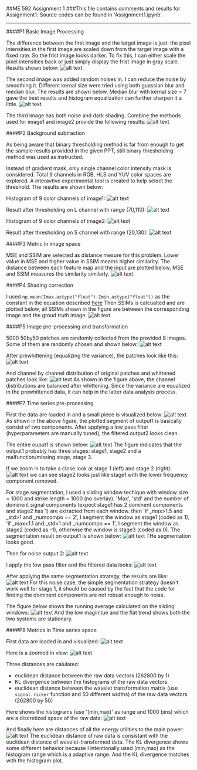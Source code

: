 ##ME 592 Assignment 1
###This file contains comments and results for Assignment1. Source codes can be found in 'Assignment1.ipynb'.

---

[//]: # (Image References)
[P1_1]: ./output_images/P1_1.png
[P1_2]: ./output_images/P1_2.png
[P1_3]: ./output_images/P1_3.png
[P2_1_hist]: ./output_images/P2_1_hist.png
[P2_2_hist]: ./output_images/P2_2_hist.png
[P2_2_s_20_130]: ./output_images/P2_2_s_20_130.png
[P2_1_l_70_110]: ./output_images/P2_1_l_70_110.png
[P3]: ./output_images/P3.png
[P4_scale_100]: ./output_images/P4_scale_100.png
[P4_scale_200]: ./output_images/P4_scale_200.png
[P4_scale_mean]: ./output_images/P4_scale_mean.png
[P5_channel_histograms]: ./output_images/P5_channel_histograms.png
[P5_pathes_white]: ./output_images/P5_pathes_white.png
[P5_pathes]: ./output_images/P5_pathes.png
[P7_output1_segmentation]: ./output_images/P7_output1_segmentation.png
[P7_output1_zoom]: ./output_images/P7_output1_zoom.png
[P7_output1]: ./output_images/P7_output1.png
[P7_output2_filtered_segmentation]: ./output_images/P7_output2_filtered_segmentation.png
[P7_output2_filtered]: ./output_images/P7_output2_filtered.png
[P7_output2]: ./output_images/P7_output2.png
[P7_running_average]: ./output_images/P7_running_average.png
[P7_signals]: ./output_images/P7_signals.png
[P8_data_histogram]: ./output_images/P8_data_histogram.png
[P8_data_visualize_zoom]: ./output_images/P8_data_visualize_zoom.png
[P8_data_visualize]: ./output_images/P8_data_visualize.png
[P8_distances]: ./output_images/P8_distances.png

####P1 Basic Image Processing

The difference between the first image and the target image is just: the pixel intensities in the first image are scaled down from the target image with a fixed rate. So the frist image looks darker. To fix this, I can either scale the pixel intensities back or just simply display the frist image in gray scale. Results shown below:
![alt text][P1_1]

The second image was added random noises in. I can reduce the noise by smoothing it. Different kernal size were tried using both guassian blur and median blur. The results are shown below. Median blur with kernal size = 7 gave the best results and histogram equalization can further sharpen it a little.
![alt text][P1_2]

The third image has both noise and dark shading. Combine the methods used for image1 and image2 provide the following results:
![alt text][P1_3]

####P2 Background subtraction

As being aware that binary thresholding method is far from enough to get the sample results provided in the given PPT, still binary thresholding method was used as instructed.

Instead of gradient mask, only single channel color intensity mask is considered. Total 9 channels in RGB, HLS and YUV color spaces are explored. A interavtive experimental tool is created to help select the threshold. The results are shown below:

Histogram of 9 color channels of image1:
![alt text][P2_1_hist]

Result after thresholding on L channel with range (70,110):
![alt text][P2_1_l_70_110]

Histogram of 9 color channels of image2:
![alt text][P2_2_hist]

Result after thresholding on S channel with range (20,130):
![alt text][P2_2_s_20_130]

####P3 Metric in image space

MSE and SSIM are selected as distance mesure for this problem. Lower value in MSE and higher value in SSIM meams higher similarity. The distance between each feature map and the input are plotted below, MSE and SSIM measures the similarity similarly.
![alt text][P3]

####P4 Shading correction

I used `np.mean(Imax.astype("float")-Imin.astype("float"))` as the constant in the equation described [here](http://www.mif.vu.lt/atpazinimas/dip/FIP/fip-Shading-2.html)
Then SSIMs is calcualted and are plotted below, all SSIMs shown in the figure are between the corresponding image and the groud truth image:
![alt text][P4_scale_mean]

####P5 Image pre-processing and transformation

5000 50by50 patches are randomly collected from the provided 8 images. Some of them are randomly chosen and shown below:
![alt text][P5_pathes]

After prewhittening (equalizing the variance), the patches look like this:
![alt text][P5_pathes_white]

And channel by channel distribution of original patches and whittened patches look like:
![alt text][P5_channel_histograms]
As shown in the figure above, the channel distributions are balanced after whittening. Since the variance are equalized in the prewhittened data, it can help in the latter data analysis process.

####P7 Time series pre-processing

First the data are loaded in and a small piece is visualized below:
![alt text][P7_signals]
As shown in the above figure, the plotted segment of output1 is basically consist of two components. After applying a low pass filter (hyperparameters are manually tuned), the filtered output2 looks clean.

The entire ouput1 is shown below:
![alt text][P7_output1]
The figure indicates that the output1 probably has three stages: stage1, stage2 and a malfunction/missing stage, stage 3.

If we zoom in to take a close look at stage 1 (left) and stage 2 (right):
![alt text][P7_output1_zoom]
we can see stage2 looks just like stage1 with the lower frequency component removed.

For stage segmentation, I used a sliding window techique with window size = 1000 and strike length = 1000 (no overlay). 'Max', 'std' and the number of dominent signal components (expect stage1 has 2 dominent components and stage2 has 1) are extracted from each window. then 'if _max>1.5 and _std>1 and _numcompo == 2', I segment the window as stage1 (coded as 1), 'if _max<1.1 and _std<1 and _numcompo == 1', I segment the window as stage2 (coded as -1), otherwise the window is stage3 (coded as 0). The segmentation result on output1 is shown below: 
![alt text][P7_output1_segmentation]
THe segmentation looks good.

Then for noise output 2:
![alt text][P7_output2]

I apply the low pass filter and the filtered data looks:
![alt text][P7_output2_filtered]

After applying the same segmentation strategy, the results are like:
![alt text][P7_output2_filtered_segmentation]
For this noise case, the simple segmentation strategy doesn't work well for stage 1, it should be caused by the fact that the code for finding the dominent components are not robust enough to noise.

The figure below shows the running average calculated on the sliding windows:
![alt text][P7_running_average]
And the low maginitue and the flat trend shows both the two systems are stationary.

####P8 Metrics in Time series space

First data are loaded in and visualized:
![alt text][P8_data_visualize]

Here is a zoomed in view:
![alt text][P8_data_visualize_zoom]

Three distances are calulated:
* euclidean distance between the raw data vectors (262800 by 1)
* KL divergence between the histograms of the raw data vectors.
* euclidean distance between the wavelet transformation matrix (use `signal.ricker` function and 50 different widths) of the raw data vectors (262800 by 50)

Here shows the histograms (use '(min,max)' as range and 1000 bins) which are a discretized space of the raw data:
![alt text][P8_data_histogram]

And finally here are distances of all the energy utilities to the main power:
![alt text][P8_distances]
The euclidean distance of raw data is consistant with the euclidean distance of wavelet-transformed data. The KL divergence shows some different behavior because I intentionally used (min,max) as the histogram range which is a adaptive range. And the KL divergence matches with the histogram plot.

